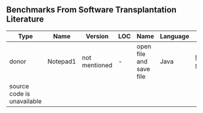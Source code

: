 ## Benchmarks From Software Transplantation Literature

| Type | Name | Version | LOC | Name | Language | URL | Label |
| ---- |----- |---------| --- | ---- | -------- | --- | ----- |
| donor | Notepad1 | not mentioned | - | open file and save file | Java | https://github.comlmohamedmoanes!desktop-notepad-<img width="117" height="17" alt="image" src="https://github.com/user-attachments/assets/bb58f7ef-42e9-417e-bca7-edb56dabd583" />
 | source code is unavailable |
